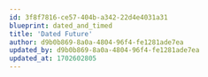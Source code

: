```yaml
---
id: 3f8f7816-ce57-404b-a342-22d4e4031a31
blueprint: dated_and_timed
title: 'Dated Future'
author: d9b0b869-8a0a-4804-96f4-fe1281ade7ea
updated_by: d9b0b869-8a0a-4804-96f4-fe1281ade7ea
updated_at: 1702602805
---
```

